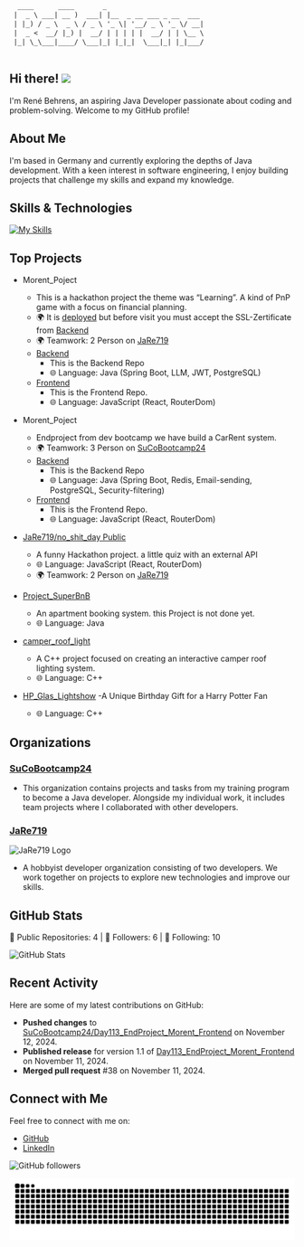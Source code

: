 ```
  ____      ____       _                        
 |  _ \ ___| __ )  ___| |__  _ __ ___ _ __  ___ 
 | |_) / _ \  _ \ / _ \ '_ \| '__/ _ \ '_ \/ __|
 |  _ <  __/ |_) |  __/ | | | | |  __/ | | \__ \
 |_| \_\___|____/ \___|_| |_|_|  \___|_| |_|___/
                                                
```

## Hi there! ![](https://user-images.githubusercontent.com/18350557/176309783-0785949b-9127-417c-8b55-ab5a4333674e.gif)

I'm René Behrens, an aspiring Java Developer passionate about coding and problem-solving. Welcome to my GitHub profile!

## About Me

I'm based in Germany and currently exploring the depths of Java development. With a keen interest in software engineering, I enjoy building projects that challenge my skills and expand my knowledge.

## Skills & Technologies

[![My Skills](https://skillicons.dev/icons?i=java,spring,maven,mysql,postgres,js,react,html,css,sass,vite,docker,git,idea,cpp,&perline=15)](https://skillicons.dev)

## Top Projects

- Morent_Poject
  - This is a hackathon project the theme was “Learning”. A kind of PnP game with a focus on financial planning.
  - 🌍 It is [deployed](https://gilded-dice-frontend.onrender.com/) but before visit you must accept the SSL-Zertificate from [Backend](https://193.108.53.177:8443)
  - 🌍 Teamwork: 2 Person on [JaRe719](https://github.com/JaRe719)
  - [Backend](https://github.com/JaRe719/Gilded_Dice_Backend)
    - This is the Backend Repo
    - 🌐 Language: Java (Spring Boot, LLM, JWT, PostgreSQL)
  - [Frontend](https://github.com/JaRe719/gilded_dice_frontend)
    - This is the Frontend Repo.
    -  🌐 Language: JavaScript (React, RouterDom)

- Morent_Poject
  - Endproject from dev bootcamp we have build a CarRent system.
  - 🌍 Teamwork: 3 Person on [SuCoBootcamp24](https://github.com/SuCoBootcamp24)
  - [Backend](https://github.com/SuCoBootcamp24/Day113_EndProject_Morent_Backend)
    - This is the Backend Repo
    - 🌐 Language: Java (Spring Boot, Redis, Email-sending, PostgreSQL, Security-filtering)
  - [Frontend](https://github.com/SuCoBootcamp24/Day113_EndProject_Morent_Frontend)
    - This is the Frontend Repo.
    -  🌐 Language: JavaScript (React, RouterDom)
 
- [JaRe719/no_shit_day Public](https://github.com/JaRe719/no_shit_day)
  - A funny Hackathon project. a little quiz with an external API
  - 🌐 Language: JavaScript (React, RouterDom)
  - 🌍 Teamwork: 2 Person on [JaRe719](https://github.com/JaRe719)

- [Project_SuperBnB](https://github.com/SuCoBootcamp24/Day85_24_09_17_Project_SuperBnB)
  - An apartment booking system. this Project is not done yet.
  - 🌐 Language: Java
  
- [camper_roof_light](https://github.com/ReBehrens/camper_roof_light)
  - A C++ project focused on creating an interactive camper roof lighting system.
  -  🌐 Language: C++ 

- [HP_Glas_Lightshow](https://github.com/ReBehrens/HP_Glas_Lightshow)
  -A Unique Birthday Gift for a Harry Potter Fan
  - 🌐 Language: C++

## Organizations

### [SuCoBootcamp24](https://github.com/SuCoBootcamp24)
- This organization contains projects and tasks from my training program to become a Java developer. Alongside my individual work, it includes team projects where I collaborated with other developers.

### [JaRe719](https://github.com/JaRe719)
<a src="https://github.com/JaRe719"><img src="https://avatars.githubusercontent.com/u/143851812?s=200&v=4" alt="JaRe719 Logo" width="100"/></a>
- A hobbyist developer organization consisting of two developers. We work together on projects to explore new technologies and improve our skills.


## GitHub Stats

🚀 Public Repositories: 4 | 👥 Followers: 6 | 👤 Following: 10

![GitHub Stats](https://github-readme-stats.vercel.app/api?username=ReBehrens&show_icons=true&hide_title=true&count_private=true&theme=radical)

## Recent Activity

Here are some of my latest contributions on GitHub:

- **Pushed changes** to [SuCoBootcamp24/Day113_EndProject_Morent_Frontend](https://github.com/SuCoBootcamp24/Day113_EndProject_Morent_Frontend) on November 12, 2024.
- **Published release** for version 1.1 of [Day113_EndProject_Morent_Frontend](https://github.com/SuCoBootcamp24/Day113_EndProject_Morent_Frontend/releases/tag/V1.1) on November 11, 2024.
- **Merged pull request** #38 on November 11, 2024.

## Connect with Me

Feel free to connect with me on:

- [GitHub](https://github.com/ReBehrens)  
- [LinkedIn](https://www.linkedin.com/in/rené-behrens-303a6a170/) 

![GitHub followers](https://img.shields.io/github/followers/ReBehrens?style=social)


<img src="https://raw.githubusercontent.com/ReBehrens/ReBehrens/output/snake.svg" alt="Snake animation" />

